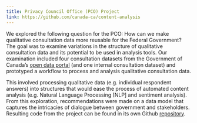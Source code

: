 ```yaml
---
title: Privacy Council Office (PCO) Project
link: https://github.com/canada-ca/content-analysis
---
```

We explored the following question for the PCO: How can we make qualitative consultation data more reusable for the Federal Government? The goal was to examine variations in the structure of qualitative consultation data and its potential to be used in analysis tools. Our examination included four consultation datasets from the Government of Canada’s [open data portal](http://open.canada.ca/ "Open data portal") (and one internal consultation dataset) and prototyped a workflow to process and analysis qualitative consultation data.

This involved processing qualitative data (e.g. individual respondent answers) into structures that would ease the process of automated content analysis (e.g. Natural Language Processing [NLP] and sentiment analysis). From this exploration, recommendations were made on a data model that captures the intricacies of dialogue between government and stakeholders. Resulting code from the project can be found in its own Github [repository](https://github.com/canada-ca/content-analysis "Github repository").
